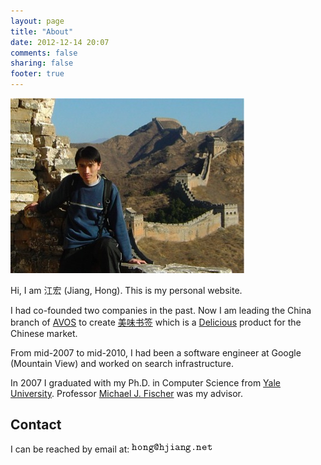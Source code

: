 ```yaml
---
layout: page
title: "About"
date: 2012-12-14 20:07
comments: false
sharing: false
footer: true
---
```


![Hong Jiang](/images/hjiang.jpg)

Hi, I am 江宏 (Jiang, Hong). This is my personal website.

I had co-founded two companies in the past. Now I am leading the China branch
of [AVOS](http://www.avos.com) to create [美味书签](http://mei.fm) which is a
[Delicious](http://delicious.com) product for the Chinese market.

From mid-2007 to mid-2010, I had been a software engineer at Google
(Mountain View) and worked on search infrastructure.

In 2007 I graduated with my Ph.D. in Computer Science from [Yale
University](http://www.cs.yale.edu). Professor [Michael J. Fischer](http://www.cs.yale.edu/homes/fischer) was my advisor.

## Contact

I can be reached by email at:
![Email](/images/hjiang_email.png)
